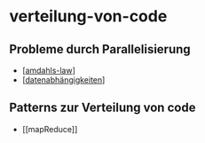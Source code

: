 # verteilung-von-code

## Probleme durch Parallelisierung

- [[amdahls-law]]
- [[datenabhängigkeiten]]

## Patterns zur Verteilung von code

- [[mapReduce]]

[//begin]: # "Autogenerated link references for markdown compatibility"
[amdahls-law]: amdahls-law.md "amdahls-law"
[datenabhängigkeiten]: datenabhängigkeiten.md "datenabhängigkeiten"
[//end]: # "Autogenerated link references"
